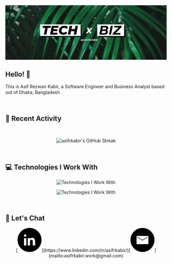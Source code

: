 <a href="https://www.linkedin.com/in/asifrkabir">
    <img src="https://raw.githubusercontent.com/asifrkabir/asifrkabir/main/images/cover-img-1.jpg" />
</a>

## Hello! :wave:

<p>This is Asif Rezwan Kabir, a Software Engineer and Business Analyst based out of Dhaka, Bangladesh <img src="https://raw.githubusercontent.com/asifrkabir/asifrkabir/main/images/bangladesh-flag-icon.svg" width="20" height="15" /></p>

<br />

## :calendar: Recent Activity

<br />

<p align="center">
    <img src="https://streak-stats.demolab.com?user=asifrkabir&theme=merko&hide_border=true&card_width=800&background=00000000&fire=14AD66&ring=14AD66&sideNums=14AD66&sideLabels=34AD76" alt="asifrkabir's GitHub Streak" />
</p>

<br />

## :computer: Technologies I Work With

<p align="center">
    <img src="https://skillicons.dev/icons?i=java,spring,ts,nextjs,react,express,mongodb" alt="Technologies I Work With" />
</p>
<p align="center">
    <img src="https://skillicons.dev/icons?i=mysql,postgres,html,css,js,nodejs,tailwind,prisma" alt="Technologies I Work With" />
</p>

<br />

## :handshake: Let's Chat

<!-- [<p align="center"><img height="75" src="https://raw.githubusercontent.com/asifrkabir/asifrkabir/main/images/linkedin-icon.svg">](https://www.linkedin.com/in/asifrkabir/)[<img height="75" src="https://raw.githubusercontent.com/asifrkabir/asifrkabir/main/images/email-icon.svg">](mailto:asifrkabir.work@gmail.com)</p> -->

<p align="center">
    [<img height="75" src="https://raw.githubusercontent.com/asifrkabir/asifrkabir/main/images/linkedin-icon.svg">](https://www.linkedin.com/in/asifrkabir/)[<img height="75" src="https://raw.githubusercontent.com/asifrkabir/asifrkabir/main/images/email-icon.svg">](mailto:asifrkabir.work@gmail.com)
</p>
